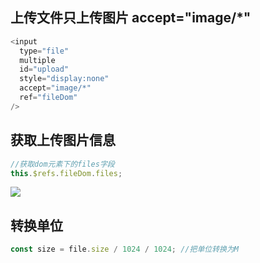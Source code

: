 ## 上传文件只上传图片 accept="image/\*"

```js
<input
  type="file"
  multiple
  id="upload"
  style="display:none"
  accept="image/*"
  ref="fileDom"
/>
```

## 获取上传图片信息

```js
//获取dom元素下的files字段
this.$refs.fileDom.files;
```

<img src='/image/imgDom.jpg'/>

## 转换单位

```js
const size = file.size / 1024 / 1024; //把单位转换为M
```
